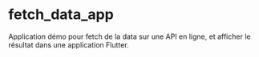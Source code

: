 # fetch_data_app

Application démo pour fetch de la data sur une API en ligne, et afficher le résultat dans une application Flutter.
